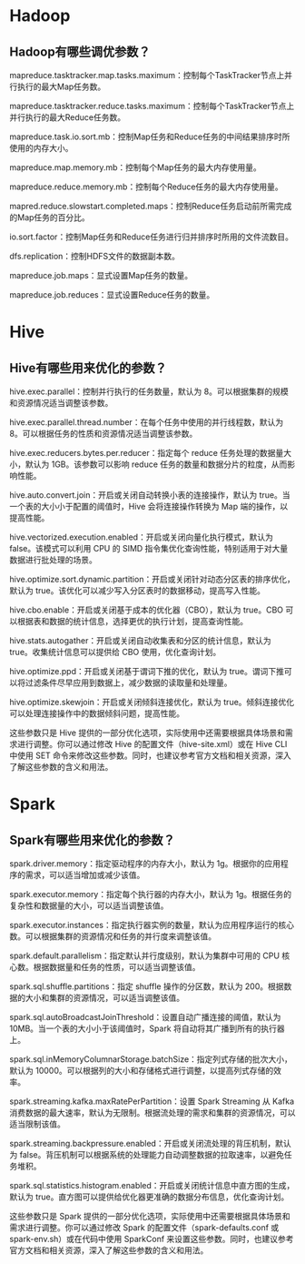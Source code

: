 # Hadoop
## Hadoop有哪些调优参数？
mapreduce.tasktracker.map.tasks.maximum：控制每个TaskTracker节点上并行执行的最大Map任务数。

mapreduce.tasktracker.reduce.tasks.maximum：控制每个TaskTracker节点上并行执行的最大Reduce任务数。

mapreduce.task.io.sort.mb：控制Map任务和Reduce任务的中间结果排序时所使用的内存大小。

mapreduce.map.memory.mb：控制每个Map任务的最大内存使用量。

mapreduce.reduce.memory.mb：控制每个Reduce任务的最大内存使用量。

mapred.reduce.slowstart.completed.maps：控制Reduce任务启动前所需完成的Map任务的百分比。

io.sort.factor：控制Map任务和Reduce任务进行归并排序时所用的文件流数目。

dfs.replication：控制HDFS文件的数据副本数。

mapreduce.job.maps：显式设置Map任务的数量。

mapreduce.job.reduces：显式设置Reduce任务的数量。


# Hive

## Hive有哪些用来优化的参数？


hive.exec.parallel：控制并行执行的任务数量，默认为 8。可以根据集群的规模和资源情况适当调整该参数。

hive.exec.parallel.thread.number：在每个任务中使用的并行线程数，默认为 8。可以根据任务的性质和资源情况适当调整该参数。

hive.exec.reducers.bytes.per.reducer：指定每个 reduce 任务处理的数据量大小，默认为 1GB。该参数可以影响 reduce 任务的数量和数据分片的粒度，从而影响性能。

hive.auto.convert.join：开启或关闭自动转换小表的连接操作，默认为 true。当一个表的大小小于配置的阈值时，Hive 会将连接操作转换为 Map 端的操作，以提高性能。

hive.vectorized.execution.enabled：开启或关闭向量化执行模式，默认为 false。该模式可以利用 CPU 的 SIMD 指令集优化查询性能，特别适用于对大量数据进行批处理的场景。

hive.optimize.sort.dynamic.partition：开启或关闭针对动态分区表的排序优化，默认为 true。该优化可以减少写入分区表时的数据移动，提高写入性能。

hive.cbo.enable：开启或关闭基于成本的优化器（CBO），默认为 true。CBO 可以根据表和数据的统计信息，选择更优的执行计划，提高查询性能。

hive.stats.autogather：开启或关闭自动收集表和分区的统计信息，默认为 true。收集统计信息可以提供给 CBO 使用，优化查询计划。

hive.optimize.ppd：开启或关闭基于谓词下推的优化，默认为 true。谓词下推可以将过滤条件尽早应用到数据上，减少数据的读取量和处理量。

hive.optimize.skewjoin：开启或关闭倾斜连接优化，默认为 true。倾斜连接优化可以处理连接操作中的数据倾斜问题，提高性能。

这些参数只是 Hive 提供的一部分优化选项，实际使用中还需要根据具体场景和需求进行调整。你可以通过修改 Hive 的配置文件（hive-site.xml）或在 Hive CLI 中使用 SET 命令来修改这些参数。同时，也建议参考官方文档和相关资源，深入了解这些参数的含义和用法。



# Spark
## Spark有哪些用来优化的参数？
spark.driver.memory：指定驱动程序的内存大小，默认为 1g。根据你的应用程序的需求，可以适当增加或减少该值。

spark.executor.memory：指定每个执行器的内存大小，默认为 1g。根据任务的复杂性和数据量的大小，可以适当调整该值。

spark.executor.instances：指定执行器实例的数量，默认为应用程序运行的核心数。可以根据集群的资源情况和任务的并行度来调整该值。

spark.default.parallelism：指定默认并行度级别，默认为集群中可用的 CPU 核心数。根据数据量和任务的性质，可以适当调整该值。

spark.sql.shuffle.partitions：指定 shuffle 操作的分区数，默认为 200。根据数据的大小和集群的资源情况，可以适当调整该值。

spark.sql.autoBroadcastJoinThreshold：设置自动广播连接的阈值，默认为 10MB。当一个表的大小小于该阈值时，Spark 将自动将其广播到所有的执行器上。

spark.sql.inMemoryColumnarStorage.batchSize：指定列式存储的批次大小，默认为 10000。可以根据列的大小和存储格式进行调整，以提高列式存储的效率。

spark.streaming.kafka.maxRatePerPartition：设置 Spark Streaming 从 Kafka 消费数据的最大速率，默认为无限制。根据流处理的需求和集群的资源情况，可以适当限制该值。

spark.streaming.backpressure.enabled：开启或关闭流处理的背压机制，默认为 false。背压机制可以根据系统的处理能力自动调整数据的拉取速率，以避免任务堆积。

spark.sql.statistics.histogram.enabled：开启或关闭统计信息中直方图的生成，默认为 true。直方图可以提供给优化器更准确的数据分布信息，优化查询计划。

这些参数只是 Spark 提供的一部分优化选项，实际使用中还需要根据具体场景和需求进行调整。你可以通过修改 Spark 的配置文件（spark-defaults.conf 或 spark-env.sh）或在代码中使用 SparkConf 来设置这些参数。同时，也建议参考官方文档和相关资源，深入了解这些参数的含义和用法。

